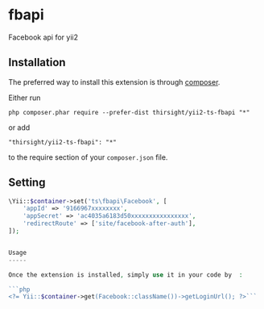 fbapi
=====
Facebook api for yii2

Installation
------------

The preferred way to install this extension is through [composer](http://getcomposer.org/download/).

Either run

```
php composer.phar require --prefer-dist thirsight/yii2-ts-fbapi "*"
```

or add

```
"thirsight/yii2-ts-fbapi": "*"
```

to the require section of your `composer.json` file.


Setting
-------

```php
\Yii::$container->set('ts\fbapi\Facebook', [
    'appId' => '9166967xxxxxxxx',
    'appSecret' => 'ac4035a6183d50xxxxxxxxxxxxxxxx',
    'redirectRoute' => ['site/facebook-after-auth'],
]);


Usage
-----

Once the extension is installed, simply use it in your code by  :

```php
<?= Yii::$container->get(Facebook::className())->getLoginUrl(); ?>```